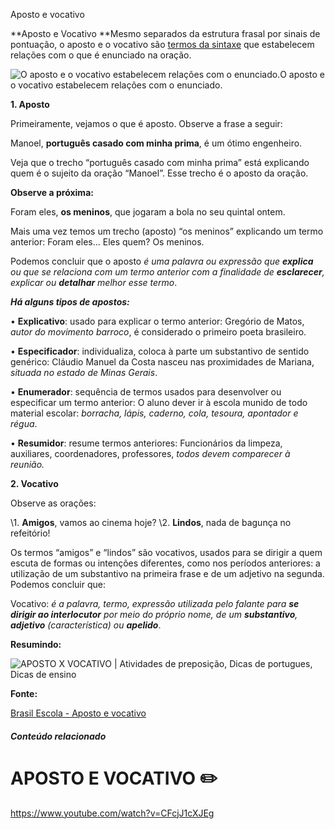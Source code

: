 Aposto e vocativo

**Aposto e Vocativo
**Mesmo separados da estrutura frasal por sinais de pontuação, o aposto e o vocativo são [termos da sintaxe](https://youtu.be/Mg8nF0mCv14?t=232) que estabelecem relações com o que é enunciado na oração.

![O aposto e o vocativo estabelecem relações com o enunciado.](https://static.planejativo.com/uploads/novas/fecabc6040ab65000a722f0134d9c2f2.jpg)O aposto e o vocativo estabelecem relações com o enunciado.

**1. Aposto**

Primeiramente, vejamos o que é aposto. Observe a frase a seguir:

Manoel, **português casado com minha prima**, é um ótimo engenheiro.

Veja que o trecho “português casado com minha prima” está explicando quem é o sujeito da oração “Manoel”. Esse trecho é o aposto da oração.

**Observe a próxima:**

Foram eles, **os meninos**, que jogaram a bola no seu quintal ontem.

Mais uma vez temos um trecho (aposto) “os meninos” explicando um termo anterior: Foram eles... Eles quem? Os meninos.

Podemos concluir que o aposto *é uma palavra ou expressão que **explica** ou que se relaciona com um termo anterior com a finalidade de **esclarecer**, explicar ou **detalhar** melhor esse termo*.

***Há alguns tipos de apostos:***

  • **Explicativo**: usado para explicar o termo anterior: Gregório de Matos, *autor do movimento barroco*, é considerado o primeiro poeta brasileiro.

  • **Especificador**: individualiza, coloca à parte um substantivo de sentido genérico: Cláudio Manuel da Costa nasceu nas proximidades de Mariana, *situada no estado de Minas Gerais*.

  • **Enumerador**: sequência de termos usados para desenvolver ou especificar um termo anterior: O aluno dever ir à escola munido de todo material escolar: *borracha, lápis, caderno, cola, tesoura, apontador e régua*.

  • **Resumidor**: resume termos anteriores: Funcionários da limpeza, auxiliares, coordenadores, professores, *todos devem comparecer à reunião.*

**2. Vocativo** 

Observe as orações:

\1. **Amigos**, vamos ao cinema hoje?
\2. **Lindos**, nada de bagunça no refeitório!

Os termos “amigos” e “lindos” são vocativos, usados para se dirigir a quem escuta de formas ou intenções diferentes, como nos períodos anteriores: a utilização de um substantivo na primeira frase e de um adjetivo na segunda. Podemos concluir que:

Vocativo: *é a palavra, termo, expressão utilizada pelo falante para **se dirigir ao interlocutor** por meio do próprio nome, de um **substantivo**, **adjetivo** (característica) ou **apelido***.

**Resumindo:**

![APOSTO X VOCATIVO | Atividades de preposição, Dicas de portugues, Dicas de  ensino](https://static.planejativo.com/uploads/novas/555f35cafa3eaba9ec86eb7bed1031d0.png)   

**Fonte:**

[Brasil Escola - Aposto e vocativo](https://brasilescola.uol.com.br/gramatica/aposto-vocativo.htm)

##### Conteúdo relacionado

# APOSTO E VOCATIVO ✏️

https://www.youtube.com/watch?v=CFcjJ1cXJEg

